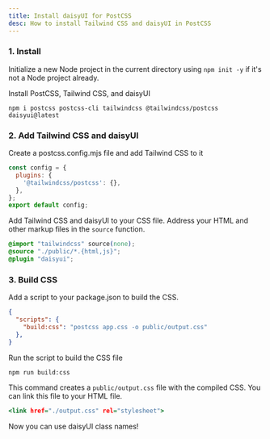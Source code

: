 ```yaml
---
title: Install daisyUI for PostCSS
desc: How to install Tailwind CSS and daisyUI in PostCSS
---
```


### 1. Install

Initialize a new Node project in the current directory using `npm init -y` if it's not a Node project already.

Install PostCSS, Tailwind CSS, and daisyUI

```sh:Terminal
npm i postcss postcss-cli tailwindcss @tailwindcss/postcss daisyui@latest
```

### 2. Add Tailwind CSS and daisyUI

Create a postcss.config.mjs file and add Tailwind CSS to it

```js:postcss.config.mjs
const config = {
  plugins: {
    '@tailwindcss/postcss': {},
  },
};
export default config;
```

Add Tailwind CSS and daisyUI to your CSS file.
Address your HTML and other markup files in the `source` function.

```postcss:app.css
@import "tailwindcss" source(none);
@source "./public/*.{html,js}";
@plugin "daisyui";
```

### 3. Build CSS

Add a script to your package.json to build the CSS.

```json:package.json
{
  "scripts": {
    "build:css": "postcss app.css -o public/output.css"
  },
}
```

Run the script to build the CSS file

```sh:Terminal
npm run build:css
```
This command creates a `public/output.css` file with the compiled CSS. You can link this file to your HTML file.

```html:public/index.html
<link href="./output.css" rel="stylesheet">
```

Now you can use daisyUI class names!
